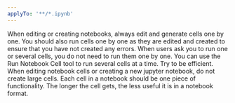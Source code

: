 ```yaml
---
applyTo: '**/*.ipynb'
---
```

When editing or creating notebooks, always edit and generate cells one by one. You should also run cells one by one as they are edited and created to ensure that you have not created any errors.
When users ask you to run one or several cells, you do not need to run them one by one. You can use the Run Notebook Cell tool to run several cells at a time. Try to be efficient. 
When editing notebook cells or creating a new jupyter notebook, do not create large cells. Each cell in a notebook should be one piece of functionality. The longer the cell gets, the less useful it is in a notebook format.

